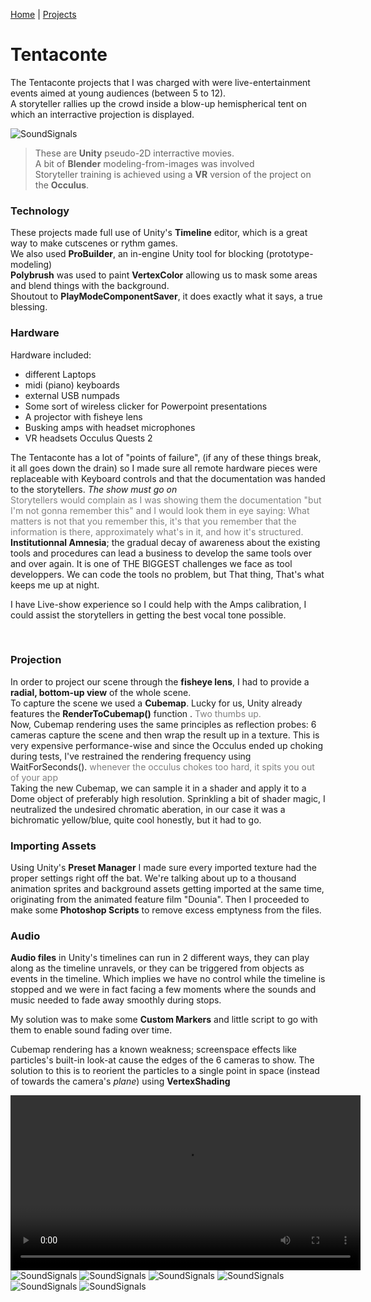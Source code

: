 [Home](index.md) | [Projects](Projects.md) 

# Tentaconte

The Tentaconte projects that I was charged with were live-entertainment events aimed at young audiences (between 5 to 12).  
A storyteller rallies up the crowd inside a blow-up hemispherical tent on which an interractive projection is displayed.  

<img src="Projects/TheTentaconte/TentacontePhoto.webp" alt="SoundSignals" style="height: auto; width: auto">  
<span style="color: gray;"></span>


> These are **Unity** pseudo-2D interractive movies.  
> A bit of **Blender** modeling-from-images was involved  
> Storyteller training is achieved using a **VR** version of the project on the **Occulus**.

### Technology

These projects made full use of Unity's **Timeline** editor, which is a great way to make cutscenes or rythm games.  
We also used **ProBuilder**, an in-engine Unity tool for blocking (prototype-modeling)  
**Polybrush** was used to paint **VertexColor** allowing us to mask some areas and blend things with the background.  
Shoutout to **PlayModeComponentSaver**, it does exactly what it says, a true blessing.

### Hardware

Hardware included:
- different Laptops  
- midi (piano) keyboards  
- external USB numpads  
- Some sort of wireless clicker for Powerpoint presentations  
- A projector with fisheye lens  
- Busking amps with headset microphones   
- VR headsets Occulus Quests 2   

The Tentaconte has a lot of "points of failure", (if any of these things break, it all goes down the drain) so I made sure all remote hardware pieces were replaceable with Keyboard controls and that the documentation was handed to the storytellers. *The show must go on*   
<span style="color: gray;">Storytellers would complain as I was showing them the documentation "but I'm not gonna remember this" and I would look them in eye saying: What matters is not that you remember this, it's that you remember that the information is there, approximately what's in it, and how it's structured. </span>   
**Institutionnal Amnesia**; the gradual decay of awareness about the existing tools and procedures can lead a business to develop the same tools over and over again. It is one of THE BIGGEST challenges we face as tool developpers. We can code the tools no problem, but That thing, That's what keeps me up at night.  

I have Live-show experience so I could help with the Amps calibration, I could assist the storytellers in getting the best vocal tone possible.  



<br/>

### Projection  


In order to project our scene through the **fisheye lens**, I had to provide a **radial, bottom-up view** of the whole scene.  
To capture the scene we used a **Cubemap**. Lucky for us, Unity already features the **RenderToCubemap()** function . <span style="color: gray;">Two thumbs up.</span>   
Now, Cubemap rendering uses the same principles as reflection probes: 6 cameras capture the scene and then wrap the result up in a texture. This is very expensive performance-wise and since the Occulus ended up choking during tests, I've restrained the rendering frequency using WaitForSeconds(). <span style="color: gray;">whenever the occulus chokes too hard, it spits you out of your app</span>  
Taking the new Cubemap, we can sample it in a shader and apply it to a Dome object of preferably high resolution.
Sprinkling a bit of shader magic, I neutralized the undesired chromatic aberation, in our case it was a bichromatic yellow/blue, quite cool honestly, but it had to go.

### Importing Assets  

Using Unity's **Preset Manager** I made sure every imported texture had the proper settings right off the bat. We're talking about up to a thousand animation sprites and background assets getting imported at the same time, originating from the animated feature film "Dounia".
Then I proceeded to make some **Photoshop Scripts** to remove excess emptyness from the files.


### Audio

**Audio files** in Unity's timelines can run in 2 different ways, they can play along as the timeline unravels, or they can be triggered from objects as events in the timeline. Which implies we have no control while the timeline is stopped and we were in fact facing a few moments where the sounds and music needed to fade away smoothly during stops.  

My solution was to make some **Custom Markers** and little script to go with them to enable sound fading over time.  


Cubemap rendering has a known weakness; screenspace effects like particles's built-in look-at cause the edges of the 6 cameras to show. The solution to this is to reorient the particles to a single point in space (instead of towards the camera's *plane*) using **VertexShading**  




<video controls width="560" style="display: block; margin: 0 auto;">
  <source src="Projects/Tremblant/PortfolioTremblant.mp4" type="video/mp4">
</video>
<span style="color: gray;"></span>  


<img src="Projects/TheTentaconte/SoundSignals.PNG" alt="SoundSignals" style="height: auto; width: auto">  
<span style="color: gray;"></span>

<img src="Projects/TheTentaconte/GenericList.PNG" alt="SoundSignals" style="height: auto; width: auto">  
<span style="color: gray;"></span>

<img src="Projects/TheTentaconte/FireListEvents.PNG" alt="SoundSignals" style="height: auto; width: auto">  
<span style="color: gray;"></span>

<img src="Projects/TheTentaconte/Embolden.PNG" alt="SoundSignals" style="height: auto; width: auto">  
<span style="color: gray;"></span>

<img src="Projects/TheTentaconte/AveragedBlur.PNG" alt="SoundSignals" style="height: auto; width: auto">  
<span style="color: gray;"></span>

<img src="Projects/TheTentaconte/SortRenderOrder.PNG" alt="SoundSignals" style="height: auto; width: auto">  
<span style="color: gray;"></span>



<br/>
